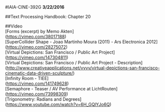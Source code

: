 #IAIA-CINE-392G
**3/22/2016**
  
##Text
Processing Handbook: Chapter 20  

##Video  
[Forms (excerpt) by Memo Akten]  
(https://vimeo.com/38017188)  
[SuperCollider Shape - Joao Martinho Moura (2011) - Ars Electronica 2012]  
(https://vimeo.com/28275072)  
[Virtual Depictions: San Francisco / Public Art Project]  
(https://vimeo.com/147304811)  
[Virtual Depictions: San Francisco / Public Art Project - Description]    
(http://www.creativeapplications.net/vvvv/virtual-depictions-san-francisco-cinematic-data-driven-sculpture/)  
[Infinity Room - TIEE]  
(https://vimeo.com/141749628)  
[Semaphore - Teaser / AV Performance at LichtRouten]  
(https://vimeo.com/73998309)  
[Trigonometry: Radians and Degrees]  
(https://www.youtube.com/watch?v=6H_GQlYJo6Q)  



